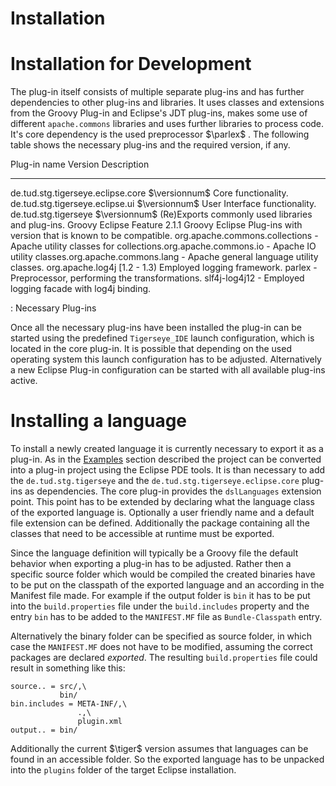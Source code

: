 # Installation

# Installation for Development

The plug-in itself consists of multiple separate plug-ins and has
further dependencies to other plug-ins and libraries. It uses classes
and extensions from the Groovy Plug-in and Eclipse's JDT plug-ins, makes
some use of different `apache.commons` libraries and uses further
libraries to process code. It's core dependency is the used preprocessor
$\parlex$ . The following table shows the necessary plug-ins and the
required version, if any.

  Plug-in name                        Version         Description
  ----------------------------------- --------------- ----------------------------------------------------------------------
  de.tud.stg.tigerseye.eclipse.core   $\versionnum$   Core functionality.
  de.tud.stg.tigerseye.eclipse.ui     $\versionnum$   User Interface functionality.
  de.tud.stg.tigerseye                $\versionnum$   (Re)Exports commonly used libraries and plug-ins.
  Groovy Eclipse Feature              2.1.1           Groovy Eclipse Plug-ins with version that is known to be compatible.
  org.apache.commons.collections      -               Apache utility classes for
  collections.org.apache.commons.io   -               Apache IO utility
  classes.org.apache.commons.lang     -               Apache general language utility classes.
  org.apache.log4j                    [1.2 - 1.3)     Employed logging framework.
  parlex                              -               Preprocessor, performing the transformations.
  slf4j-log4j12                       -               Employed logging facade with log4j binding.

  : Necessary Plug-ins

Once all the necessary plug-ins have been installed the plug-in can be
started using the predefined `Tigerseye_IDE` launch configuration, which
is located in the core plug-in. It is possible that depending on the
used operating system this launch configuration has to be adjusted.
Alternatively a new Eclipse Plug-in configuration can be started with
all available plug-ins active.

# Installing a language

To install a newly created language it is currently necessary to export
it as a plug-in. As in the [Examples](#examples) section described the
project can be converted into a plug-in project using the Eclipse PDE
tools. It is than necessary to add the `de.tud.stg.tigerseye` and the
`de.tud.stg.tigerseye.eclipse.core` plug-ins as dependencies. The core
plug-in provides the `dslLanguages` extension point. This point has to
be extended by declaring what the language class of the exported
language is. Optionally a user friendly name and a default file
extension can be defined. Additionally the package containing all the
classes that need to be accessible at runtime must be exported.

Since the language definition will typically be a Groovy file the
default behavior when exporting a plug-in has to be adjusted. Rather
then a specific source folder which would be compiled the created
binaries have to be put on the classpath of the exported language and an
according in the Manifest file made. For example if the output folder is
`bin` it has to be put into the `build.properties` file under the
`build.includes` property and the entry `bin` has to be added to the
`MANIFEST.MF` file as `Bundle-Classpath` entry.

Alternatively the binary folder can be specified as source folder, in
which case the `MANIFEST.MF` does not have to be modified, assuming the
correct packages are declared *exported*.
The resulting `build.properties` file could result in something like this:

~~~~~~~~~~~~~~~~~~~~~~~~~~ {.properties}
source.. = src/,\
           bin/
bin.includes = META-INF/,\
               .,\
               plugin.xml
output.. = bin/
~~~~~~~~~~~~~~~~~~~~~~~~~~~~~~~~~~~~~~~~~~~

Additionally the current $\tiger$ version assumes that languages can be found
in an accessible folder. So the exported language has to be unpacked into
the `plugins` folder of the target Eclipse installation.
